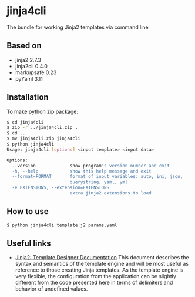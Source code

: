 # jinja4cli

The bundle for working Jinja2 templates via command line

## Based on

- jinja2 2.7.3
- jinja2cli 0.4.0
- markupsafe 0.23
- pyYaml 3.11

## Installation

To make python zip package:

```sh
$ cd jinja4cli
$ zip -r ../jinja4cli.zip .
$ cd ..
$ mv jinja4cli.zip jinja4cli
$ python jinja4cli
Usage: jinja4cli [options] <input template> <input data>

Options:
  --version             show program's version number and exit
  -h, --help            show this help message and exit
  --format=FORMAT       format of input variables: auto, ini, json,
                        querystring, yaml, yml
  -e EXTENSIONS, --extension=EXTENSIONS
                        extra jinja2 extensions to load
```

## How to use


```sh
$ python jinja4cli template.j2 params.yaml
```

## Useful links

- [Jinja2: Template Designer Documentation](http://jinja.pocoo.org/docs/dev/templates/) This document describes the syntax and semantics of the template engine and will be most useful as reference to those creating Jinja templates. As the template engine is very flexible, the configuration from the application can be slightly different from the code presented here in terms of delimiters and behavior of undefined values.

